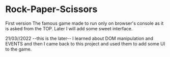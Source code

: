 # Rock-Paper-Scissors
First version
The famous game made to run only on browser's console as it is asked from the TOP.
Later I will add some sweet interface.

21/03//2022 --this is the later--
I learned about DOM manipulation and EVENTS
and then I came back to this project and used them to add some UI to the game.


